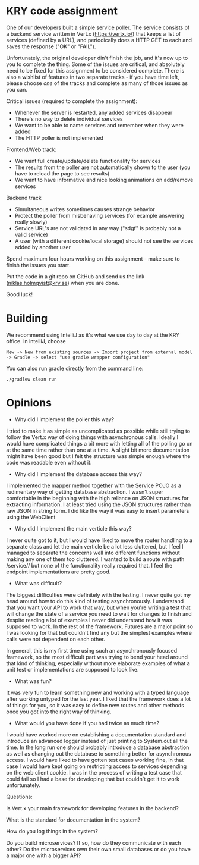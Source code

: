 # KRY code assignment

One of our developers built a simple service poller.
The service consists of a backend service written in Vert.x (https://vertx.io/) that keeps a list of services (defined by a URL), and periodically does a HTTP GET to each and saves the response ("OK" or "FAIL").

Unfortunately, the original developer din't finish the job, and it's now up to you to complete the thing.
Some of the issues are critical, and absolutely need to be fixed for this assignment to be considered complete.
There is also a wishlist of features in two separate tracks - if you have time left, please choose *one* of the tracks and complete as many of those issues as you can.

Critical issues (required to complete the assignment):

- Whenever the server is restarted, any added services disappear
- There's no way to delete individual services
- We want to be able to name services and remember when they were added
- The HTTP poller is not implemented

Frontend/Web track:
- We want full create/update/delete functionality for services
- The results from the poller are not automatically shown to the user (you have to reload the page to see results)
- We want to have informative and nice looking animations on add/remove services

Backend track
- Simultaneous writes sometimes causes strange behavior
- Protect the poller from misbehaving services (for example answering really slowly)
- Service URL's are not validated in any way ("sdgf" is probably not a valid service)
- A user (with a different cookie/local storage) should not see the services added by another user

Spend maximum four hours working on this assignment - make sure to finish the issues you start.

Put the code in a git repo on GitHub and send us the link (niklas.holmqvist@kry.se) when you are done.

Good luck!

# Building
We recommend using IntelliJ as it's what we use day to day at the KRY office.
In intelliJ, choose
```
New -> New from existing sources -> Import project from external model -> Gradle -> select "use gradle wrapper configuration"
```

You can also run gradle directly from the command line:
```
./gradlew clean run
```

# Opinions

- Why did I implement the poller this way?

I tried to make it as simple as uncomplicated as possible while still trying to follow the Vert.x way of doing things with asynchronous calls. Ideally I would have complicated things a bit more with letting all of the polling go on at the same time rather than one at a time. A slight bit more documentation might have been good but I felt the structure was simple enough where the code was readable even without it.

- Why did I implement the database access this way?

I implemented the mapper method together with the Service POJO as a rudimentary way of getting database abstraction. I wasn't super comfortable in the beginning with the high reliance on JSON structures for extracting information. I at least tried using the JSON structures rather than raw JSON in string form. I did like the way it was easy to insert parameters using the WebClient

- Why did I implement the main verticle this way?

I never quite got to it, but I would have liked to move the router handling to a separate class and let the main verticle be a lot less cluttered, but I feel I managed to separate the concerns well into different functions without making any one of them too cluttered. I wanted to build a route with path /service/<servicename>/ but none of the functionality really required that. I feel the endpoint implementations are pretty good. 

- What was difficult?

The biggest difficulties were definitely with the testing. I never quite got my head around how to do this kind of testing asynchronously. I understand that you want your API to work that way, but when you're writing a test that will change the state of a service you need to wait for changes to finish and despite reading a lot of examples I never did understand how it was supposed to work. In the rest of the framework, Futures are a major point so I was looking for that but couldn't find any but the simplest examples where calls were not dependent on each other.

In general, this is my first time using such an asynchronously focused framework, so the most difficult part was trying to bend your head around that kind of thinking, especially without more elaborate examples of what a unit test or implementations are supposed to look like. 

- What was fun?

It was very fun to learn something new and working with a typed language after working untyped for the last year. I liked that the framework does a lot of things for you, so it was easy to define new routes and other methods once you got into the right way of thinking. 

- What would you have done if you had twice as much time?

I would have worked more on establishing a documentation standard and introduce an advanced logger instead of just printing to System.out all the time. In the long run one should probably introduce a database abstraction as well as changing out the database to something better for asynchronous access. I would have liked to have gotten test cases working fine, in that case I would have kept going on restricting access to services depending on the web client cookie. I was in the process of writing a test case that could fail so I had a base for developing that but couldn't get it to work unfortunately.

Questions:

Is Vert.x your main framework for developing features in the backend?

What is the standard for documentation in the system?

How do you log things in the system?

Do you build microservices? If so, how do they communicate with each other? Do the microservices own their own small databases or do you have a major one with a bigger API?
